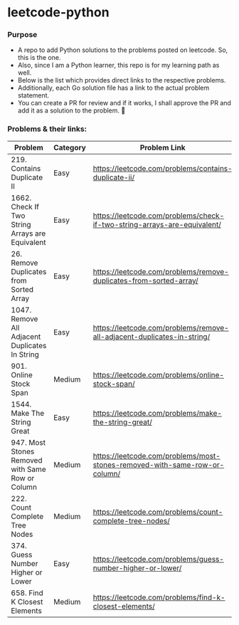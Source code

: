 # leetcode-python

### Purpose
- A repo to add Python solutions to the problems posted on leetcode. So, this is the one.
- Also, since I am a Python learner, this repo is for my learning path as well.
- Below is the list which provides direct links to the respective problems.
- Additionally, each Go solution file has a link to the actual problem statement.
- You can create a PR for review and if it works, I shall approve the PR and add it as a solution to the problem. :slightly_smiling_face:

### Problems & their links:
| Problem | Category | Problem Link |
| ------- | -------- | -------------|
| 219. Contains Duplicate II | Easy | https://leetcode.com/problems/contains-duplicate-ii/ |
| 1662. Check If Two String Arrays are Equivalent | Easy | https://leetcode.com/problems/check-if-two-string-arrays-are-equivalent/ |
| 26. Remove Duplicates from Sorted Array | Easy | https://leetcode.com/problems/remove-duplicates-from-sorted-array/ |
| 1047. Remove All Adjacent Duplicates In String | Easy | https://leetcode.com/problems/remove-all-adjacent-duplicates-in-string/ |
| 901. Online Stock Span | Medium | https://leetcode.com/problems/online-stock-span/ |
| 1544. Make The String Great | Easy | https://leetcode.com/problems/make-the-string-great/ |
| 947. Most Stones Removed with Same Row or Column | Medium | https://leetcode.com/problems/most-stones-removed-with-same-row-or-column/ |
| 222. Count Complete Tree Nodes | Medium | https://leetcode.com/problems/count-complete-tree-nodes/ |
| 374. Guess Number Higher or Lower | Easy | https://leetcode.com/problems/guess-number-higher-or-lower/ |
| 658. Find K Closest Elements | Medium | https://leetcode.com/problems/find-k-closest-elements/ |
